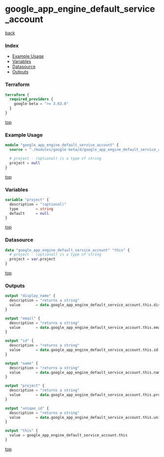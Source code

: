 # google_app_engine_default_service_account

[back](../google-beta.md)

### Index

- [Example Usage](#example-usage)
- [Variables](#variables)
- [Datasource](#datasource)
- [Outputs](#outputs)

### Terraform

```terraform
terraform {
  required_providers {
    google-beta = ">= 3.63.0"
  }
}
```

[top](#index)

### Example Usage

```terraform
module "google_app_engine_default_service_account" {
  source = "./modules/google-beta/d/google_app_engine_default_service_account"

  # project - (optional) is a type of string
  project = null
}
```

[top](#index)

### Variables

```terraform
variable "project" {
  description = "(optional)"
  type        = string
  default     = null
}
```

[top](#index)

### Datasource

```terraform
data "google_app_engine_default_service_account" "this" {
  # project - (optional) is a type of string
  project = var.project
}
```

[top](#index)

### Outputs

```terraform
output "display_name" {
  description = "returns a string"
  value       = data.google_app_engine_default_service_account.this.display_name
}

output "email" {
  description = "returns a string"
  value       = data.google_app_engine_default_service_account.this.email
}

output "id" {
  description = "returns a string"
  value       = data.google_app_engine_default_service_account.this.id
}

output "name" {
  description = "returns a string"
  value       = data.google_app_engine_default_service_account.this.name
}

output "project" {
  description = "returns a string"
  value       = data.google_app_engine_default_service_account.this.project
}

output "unique_id" {
  description = "returns a string"
  value       = data.google_app_engine_default_service_account.this.unique_id
}

output "this" {
  value = google_app_engine_default_service_account.this
}
```

[top](#index)